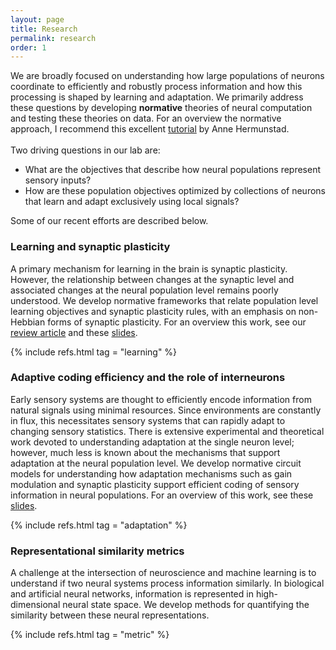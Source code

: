 ```yaml
---
layout: page
title: Research
permalink: research
order: 1
---
```


<p>
We are broadly focused on understanding how large populations of neurons coordinate to efficiently and robustly process information and how this processing is shaped by learning and adaptation. We primarily address these questions by developing <strong>normative</strong> theories of neural computation and testing these theories on data. For an overview the normative approach, I recommend this excellent <a href="https://www.youtube.com/watch?v=rP3znbxmyRg">tutorial</a> by Anne Hermunstad. <br><br>
Two driving questions in our lab are:
<ul>
  <li>What are the objectives that describe how neural populations represent 
  sensory inputs?</li>
  <li>How are these population objectives optimized by collections of neurons
  that learn and adapt exclusively using local signals?</li>
</ul>
Some of our recent efforts are described below.
</p>

<h3>Learning and synaptic plasticity</h3>

<p>
A primary mechanism for learning in the brain is synaptic plasticity. However, the relationship between changes at the synaptic level and associated changes at the neural population level remains poorly understood. We develop normative frameworks that relate population level learning objectives and synaptic plasticity rules, with an emphasis on non-Hebbian forms of synaptic plasticity. For an overview this work, see our <a href="https://doi.org/10.1103/PRXLife.1.013008">review article</a> and these <a href="/slides/njit.pdf">slides</a>.
</p>

{% include refs.html tag = "learning" %}

<h3>Adaptive coding efficiency and the role of interneurons</h3>

<p>
Early sensory systems are thought to efficiently encode information from natural signals using minimal resources. Since environments are constantly in flux, this necessitates sensory systems that can rapidly adapt to changing sensory statistics. There is extensive experimental and theoretical 
work devoted to understanding adaptation at the single neuron level; however, much less is known about the mechanisms that support adaptation at the neural population level. We develop normative circuit models for understanding how adaptation mechanisms such as gain modulation and synaptic plasticity support efficient coding of sensory information in neural populations. For an overview of this work, see these <a href="/slides/utaustin.pdf">slides</a>.
</p>

{% include refs.html tag = "adaptation" %}

<h3>Representational similarity metrics</h3>

<p>
A challenge at the intersection of neuroscience and machine learning is to understand if two neural systems process information similarly. In biological and artificial neural networks, information is represented in high-dimensional neural state space. We develop methods for quantifying the similarity between these neural representations.
</p>

{% include refs.html tag = "metric" %}